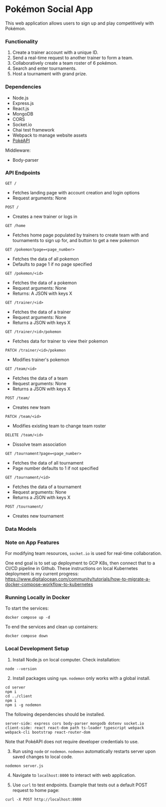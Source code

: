 # Pokémon Social App

This web application allows users to sign up and play competitively with Pokémon.

### Functionality

1. Create a trainer account with a unique ID. 
2. Send a real-time request to another trainer to form a team.
3. Collaboratively create a team roster of 6 pokémon.
3. Search and enter tournaments.
4. Host a tournament with grand prize.

### Dependencies

- Node.js
- Express.js
- React.js
- MongoDB
- CORS
- Socket.io
- Chai test framework
- Webpack to manage website assets
- [PokéAPI](https://pokeapi.co/)

Middleware:
- Body-parser


### API Endpoints

`GET /`
- Fetches landing page with account creation and login options
- Request arguments: None

`POST /`
- Creates a new trainer or logs in

`GET /home`
- Fetches home page populated by trainers to create team with and
tournaments to sign up for, and button to get a new pokemon

`GET /pokemon?page=<page_number>`
- Fetches the data of all pokemon
- Defaults to page 1 if no page specified

`GET /pokemon/<id>`
- Fetches the data of a pokemon
- Request arguments: None
- Returns: A JSON with keys X

`GET /trainer/<id>`
- Fetches the data of a trainer
- Request arguments: None
- Returns a JSON with keys X

`GET /trainer/<id>/pokemon`
- Fetches data for trainer to view their pokemon

`PATCH /trainer/<id>/pokemon`
- Modifies trainer's pokemon

`GET /team/<id>`
- Fetches the data of a team
- Request arguments: None
- Returns a JSON with keys X

`POST /team/`
- Creates new team

`PATCH /team/<id>`
- Modifies existing team to change team roster

`DELETE /team/<id>`
- Dissolve team association

`GET /tournament?page=<page_number>`
- Fetches the data of all tournament
- Page number defaults to 1 if not specified

`GET /tournament/<id>`
- Fetches the data of a tournament
- Request arguments: None
- Returns a JSON with keys X

`POST /tournament/`
- Creates new tournament

### Data Models

### Note on App Features

For modifying team resources, `socket.io` is used for real-time collaboration.

One end goal is to set up deployment to GCP K8s, then connect that to a CI/CD pipeline in Github.
These instructions on local Kubernetes deployment is my current progress:
https://www.digitalocean.com/community/tutorials/how-to-migrate-a-docker-compose-workflow-to-kubernetes

### Running Locally in Docker

To start the services:

```
docker compose up -d
```

To end the services and clean up containers:

```
docker compose down
```

### Local Development Setup

1. Install Node.js on local computer. Check installation:

```
node --version
```

2. Install packages using `npm`. `nodemon` only works with a global install. 

```
cd server
npm i 
cd ../client
npm i 
npm i -g nodemon
```

The following dependencies should be installed.

```
server-side: express cors body-parser mongodb dotenv socket.io
client-side: react react-dom path ts-loader typescript webpack webpack-cli bootstrap react-router-dom
```

Note that PokéAPI does not require developer credentials to use.

3. Run using `node` or `nodemon`. `nodemon` automatically restarts server upon saved changes to local code.

```
nodemon server.js
```

4. Navigate to `localhost:8000` to interact with web application.

5. Use `curl` to test endpoints. Example that tests out a default POST request to home page:

```
curl -X POST http://localhost:8000
```

